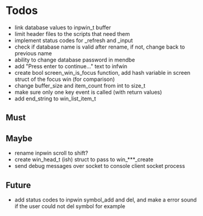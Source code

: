 # Todos
- link database values to inpwin_t buffer
- limit header files to the scripts that need them
- implement status codes for _refresh and _input
- check if database name is valid after rename, if not,
  change back to previous name
- ability to change database password in mendbe
- add "Press enter to continue..." text to infwin
- create bool screen_win_is_focus function,
  add hash variable in screen struct of the focus win (for comparison)
- change buffer_size and item_count from int to size_t
- make sure only one key event is called (with return values)
- add end_string to win_list_item_t

## Must

## Maybe
- rename inpwin scroll to shift?
- create win_head_t (ish) struct to pass to win_***_create
- send debug messages over socket to console client socket process

## Future
- add status codes to inpwin symbol_add and del,
  and make a error sound if the user could not del symbol for example
